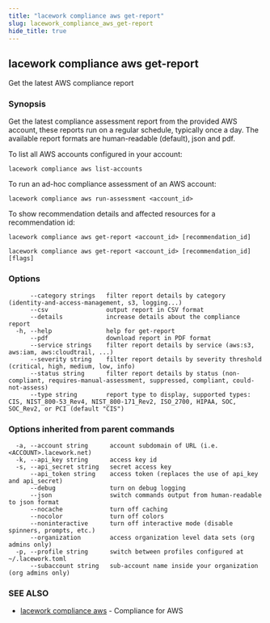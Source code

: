 ```yaml
---
title: "lacework compliance aws get-report"
slug: lacework_compliance_aws_get-report
hide_title: true
---
```


## lacework compliance aws get-report

Get the latest AWS compliance report

### Synopsis

Get the latest compliance assessment report from the provided AWS account, these
reports run on a regular schedule, typically once a day. The available report formats
are human-readable (default), json and pdf.

To list all AWS accounts configured in your account:

    lacework compliance aws list-accounts

To run an ad-hoc compliance assessment of an AWS account:

    lacework compliance aws run-assessment <account_id>

To show recommendation details and affected resources for a recommendation id:

    lacework compliance aws get-report <account_id> [recommendation_id]


```
lacework compliance aws get-report <account_id> [recommendation_id] [flags]
```

### Options

```
      --category strings   filter report details by category (identity-and-access-management, s3, logging...)
      --csv                output report in CSV format
      --details            increase details about the compliance report
  -h, --help               help for get-report
      --pdf                download report in PDF format
      --service strings    filter report details by service (aws:s3, aws:iam, aws:cloudtrail, ...)
      --severity string    filter report details by severity threshold (critical, high, medium, low, info)
      --status string      filter report details by status (non-compliant, requires-manual-assessment, suppressed, compliant, could-not-assess)
      --type string        report type to display, supported types: CIS, NIST_800-53_Rev4, NIST_800-171_Rev2, ISO_2700, HIPAA, SOC, SOC_Rev2, or PCI (default "CIS")
```

### Options inherited from parent commands

```
  -a, --account string      account subdomain of URL (i.e. <ACCOUNT>.lacework.net)
  -k, --api_key string      access key id
  -s, --api_secret string   secret access key
      --api_token string    access token (replaces the use of api_key and api_secret)
      --debug               turn on debug logging
      --json                switch commands output from human-readable to json format
      --nocache             turn off caching
      --nocolor             turn off colors
      --noninteractive      turn off interactive mode (disable spinners, prompts, etc.)
      --organization        access organization level data sets (org admins only)
  -p, --profile string      switch between profiles configured at ~/.lacework.toml
      --subaccount string   sub-account name inside your organization (org admins only)
```

### SEE ALSO

* [lacework compliance aws](lacework_compliance_aws.md)	 - Compliance for AWS


